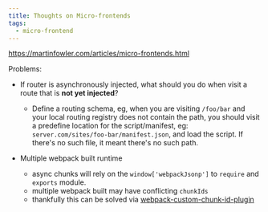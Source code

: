 ```yaml
---
title: Thoughts on Micro-frontends
tags:
  - micro-frontend
---
```


https://martinfowler.com/articles/micro-frontends.html

Problems:

- If router is asynchronously injected, what should you do when visit a route that is **not yet injected**?
  - Define a routing schema, eg, when you are visiting `/foo/bar` and your local routing registry does not contain the path, you should visit a predefine location for the script/manifest, eg: `server.com/sites/foo-bar/manifest.json`, and load the script. If there's no such file, it meant there's no such path.

- Multiple webpack built runtime
  - async chunks will rely on the `window['webpackJsonp']` to `require` and `exports` module.
  - multiple webpack built may have conflicting `chunkIds`
  - thankfully this can be solved via [webpack-custom-chunk-id-plugin](https://github.com/darshanlsagar/webpack-custom-chunk-id-plugin)

